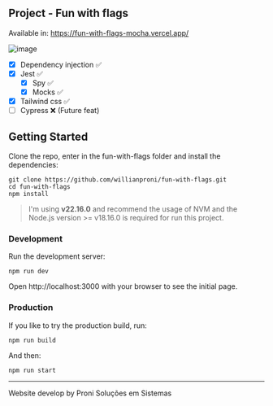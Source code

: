 ## Project - Fun with flags

Available in: https://fun-with-flags-mocha.vercel.app/

![image](https://github.com/user-attachments/assets/b70cc469-b86e-4c98-a2e6-deb25dde5ae7)


- [x] Dependency injection ✅
- [x] Jest ✅
  - [x] Spy ✅
  - [x] Mocks ✅
- [x] Tailwind css ✅
- [ ] Cypress ❌ (Future feat)

## Getting Started
Clone the repo, enter in the fun-with-flags folder and install the dependencies:

```
git clone https://github.com/willianproni/fun-with-flags.git
cd fun-with-flags
npm install
```

> I'm using **v22.16.0** and recommend the usage of NVM and the Node.js version >= v18.16.0 is required for run this project.

### Development

Run the development server:

```
npm run dev
```

Open http://localhost:3000 with your browser to see the initial page.

### Production

If you like to try the production build, run:

```
npm run build
```

And then:

```
npm run start
```
---

Website develop by Proni Soluções em Sistemas